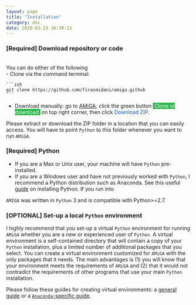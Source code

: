```yaml
---
layout: page
title: "Installation"
category: doc
date: 2020-03-23 16:39:13
---
```


### [Required] Download repository or code

<br />
You can do either of the following
<br />
- Clone via the command terminal:

    ```zsh
    git clone https://github.com/firasmidani/amiga.github
    ```
- Download manually: go to <a href="https://github.com/firasmidani/github">AMiGA</a>, click the green button <span style="color:#ffffff;background-color:#2ab748">&nbsp;Clone or download&nbsp;</span> on top right corner, then click <span style="color:#075bd0;">Download ZIP</span>.

Please extract or download the ZIP folder in a location that you can easily access. You will have to point ```Python``` to this folder whenever you want to run ```AMiGA```.

### [Required] Python

* If you are a Max or Unix user, your machine will have ```Python``` pre-installed.
* If you are a Windows user and have not previously worked with ```Python```, I recommend a Python distribution such as Anaconda. See this useful [guide](https://fangohr.github.io/blog/installation-of-python-spyder-numpy-sympy-scipy-pytest-matplotlib-via-anaconda.html) on installing Python. If you run into

```AMIGA``` was written in ```Python``` 3 and is compatible with Python>=2.7.

### [OPTIONAL] Set-up a local ```Python``` environment

I highly recommend that you set-up a virtual ```Python``` environment for running ```AMiGA``` whether you are a new or experienced user of ```Python```.  A virtual environment is a self-contained directory that will contain a copy of your ```Python``` installation, plus a limited number of additional packages that you select. You can create a virtual environment customized for ```AMiGA``` with the only packages that it needs. The main advantages is (1) you will know that your environment meets the requirements of ```AMiGA``` and (2) that it would not contradict the requirements of other programs that use your main ```Python``` installation.

Please follow these guides for creating virtual environments: a <a href="https://packaging.python.org/guides/installing-using-pip-and-virtual-environments/">general guide</a> or a <a href="https://uoa-eresearch.github.io/eresearch-cookbook/recipe/2014/11/20/conda/">```Anaconda```-specific guide</a>. 
